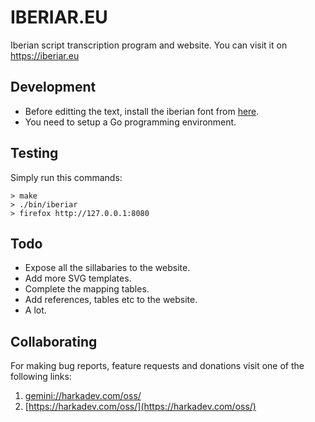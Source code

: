# IBERIAR.EU

Iberian script transcription program and website. You can
visit it on https://iberiar.eu

## Development

- Before editting the text, install the iberian font
  from [here](./cmd/iberiar/assets/iberian.ttf).
- You need to setup a Go programming environment.

## Testing

Simply run this commands:

    > make
    > ./bin/iberiar
    > firefox http://127.0.0.1:8080

## Todo

- Expose all the sillabaries to the website.
- Add more SVG templates.
- Complete the mapping tables.
- Add references, tables etc to the website.
- A lot.

## Collaborating

For making bug reports, feature requests and donations visit
one of the following links:

1. [gemini://harkadev.com/oss/](gemini://harkadev.com/oss/)
2. [https://harkadev.com/oss/](https://harkadev.com/oss/)
